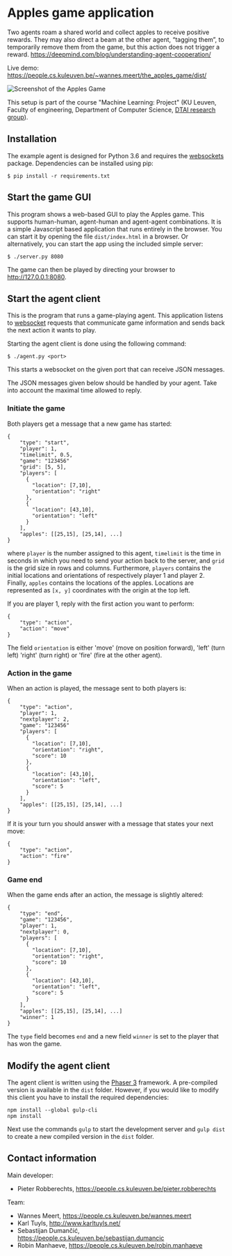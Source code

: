 Apples game application
==========================
Two agents roam a shared world and collect apples to receive positive rewards. They may also direct a beam at the other agent, “tagging them”, to temporarily remove them from the game, but this action does not trigger a reward.
<https://deepmind.com/blog/understanding-agent-cooperation/>

Live demo: https://people.cs.kuleuven.be/~wannes.meert/the_apples_game/dist/

![Screenshot of the Apples Game](https://people.cs.kuleuven.be/wannes.meert/the_apples_game/screenshot.png?v=1)

This setup is part of the course "Machine Learning: Project" (KU Leuven,
Faculty of engineering, Department of Computer Science,
[DTAI research group](https://dtai.cs.kuleuven.be)).


Installation
------------

The example agent is designed for Python 3.6 and requires the
[websockets](https://websockets.readthedocs.io) package. Dependencies can be
installed using pip:

    $ pip install -r requirements.txt


Start the game GUI
------------------

This program shows a web-based GUI to play the Apples
game. This supports human-human, agent-human and agent-agent combinations.
It is a simple Javascript based application that runs entirely in the browser.
You can start it by opening the file `dist/index.html` in a browser.
Or alternatively, you can start the app using the included simple server:

    $ ./server.py 8080

The game can then be played by directing your browser to http://127.0.0.1:8080.


Start the agent client
----------------------

This is the program that runs a game-playing agent. This application listens
to [websocket](https://developer.mozilla.org/en-US/docs/Web/API/WebSockets_API)
requests that communicate game information and sends back the next action it
wants to play.

Starting the agent client is done using the following command:

    $ ./agent.py <port>

This starts a websocket on the given port that can receive JSON messages.

The JSON messages given below should be handled by your agent.
Take into account the maximal time allowed to reply.

### Initiate the game

Both players get a message that a new game has started:

    {
        "type": "start",
        "player": 1,
        "timelimit", 0.5,
        "game": "123456"
        "grid": [5, 5],
        "players": [
          {
            "location": [7,10],
            "orientation": "right"
          },
          {
            "location": [43,10],
            "orientation": "left"
          }
        ],
        "apples": [[25,15], [25,14], ...]
    }

where `player` is the number assigned to this agent, `timelimit` is the
time in seconds in which you need to send your action back to the server,
and `grid` is the grid size in rows and columns. Furthermore, `players`
contains the initial locations and orientations of respectively player 1
and player 2. Finally, `apples` contains the locations of the apples. Locations
are represented as `[x, y]` coordinates with the origin at the top left.

If you are player 1, reply with the first action you want to perform:

    {
        "type": "action",
        "action": "move"
    }

The field `orientation` is either 'move' (move on position forward), 'left' (turn left)
'right' (turn right) or 'fire' (fire at the other agent).


### Action in the game

When an action is played, the message sent to both players is:

    {
        "type": "action",
        "player": 1,
        "nextplayer": 2,
        "game": "123456"
        "players": [
          {
            "location": [7,10],
            "orientation": "right",
            "score": 10
          },
          {
            "location": [43,10],
            "orientation": "left",
            "score": 5
          }
        ],
        "apples": [[25,15], [25,14], ...]
    }


If it is your turn you should answer with a message that states your next
move:

    {
        "type": "action",
        "action": "fire"
    }


### Game end

When the game ends after an action, the message is slightly altered:

    {
        "type": "end",
        "game": "123456",
        "player": 1,
        "nextplayer": 0,
        "players": [
          {
            "location": [7,10],
            "orientation": "right",
            "score": 10
          },
          {
            "location": [43,10],
            "orientation": "left",
            "score": 5
          }
        ],
        "apples": [[25,15], [25,14], ...]
        "winner": 1
    }

The `type` field becomes `end` and a new field `winner` is set to the player
that has won the game.

Modify the agent client
-----------------------

The agent client is written using the [Phaser 3](https://phaser.io/phaser3) framework. A pre-compiled version is available in the `dist` folder. However, if you would like to modify this client you have to install the required dependencies:

```
npm install --global gulp-cli
npm install
```

Next use the commands `gulp` to start the development server and `gulp dist` to create a new compiled version in the `dist` folder. 


Contact information
-------------------

Main developer:

- Pieter Robberechts,  https://people.cs.kuleuven.be/pieter.robberechts

Team:

- Wannes Meert, https://people.cs.kuleuven.be/wannes.meert
- Karl Tuyls, http://www.karltuyls.net/
- Sebastijan Dumančić, https://people.cs.kuleuven.be/sebastijan.dumancic
- Robin Manhaeve,  https://people.cs.kuleuven.be/robin.manhaeve

